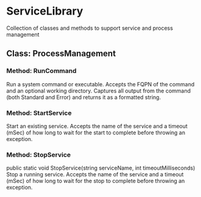# ServiceLibrary
Collection of classes and methods to support service and process management

## Class: ProcessManagement ##
### Method: RunCommand ###
Run a system command or executable.  Accepts the FQPN of the command and an optional working directory.  Captures all output from the command (both Standard and Error) and returns it as a formatted string.

### Method: StartService ###
Start an existing service.  Accepts the name of the service and a timeout (mSec) of how long to wait for the start to complete before throwing an exception.

### Method: StopService ###
public static void StopService(string serviceName, int timeoutMilliseconds)
Stop a running service.  Accepts the name of the service and a timeout (mSec) of how long to wait for the stop to complete before throwing an exception.
